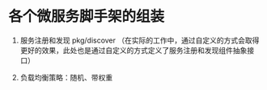 # 各个微服务脚手架的组装
1. 服务注册和发现 pkg/discover
    （在实际的工作中，通过自定义的方式会取得更好的效果，此处也是通过自定义的方式定义了服务注册和发现组件抽象接口）

2. 负载均衡策略：随机、带权重
